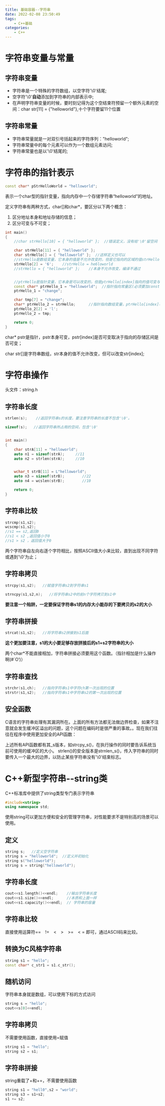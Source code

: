 ```yaml
---
title: 基础容器--字符串
date: 2022-02-08 23:50:49
tags:
    - C++基础
categories:
    - C++
---
```


# 字符串变量与常量

## 字符串变量

 - 字符串是一个特殊的字符数组，以空字符'&#92;0'结尾;
 - 空字符'&#92;0'**自动**添加到字符串的内部表示中;
 - 在声明字符串变量的时候，要时刻记得为这个空结束符预留一个额外元素的空间：char str[11] = {"helloworld"},十个字符要留11个位置

## 字符串常量

 - 字符串常量就是一对双引号括起来的字符序列："helloworld";
 - 字符串常量中的每个元素可以作为一个数组元素访问;
 - 字符串常量也是以'\0'结尾的;


# 字符串的指针表示

```cpp
const char* pStrHelloWorld = "helloworld";
```
表示一个char型的指针变量，指向内存中一个存储字符串“helloworld”的地址。

定义字符串有两种方式，char[]和char*，要区分以下两个概念：

 1. 区分地址本身和地址存储的信息；
 2. 区分可变与不可变；

```cpp
int main()
{
	//char strHello[10] = { "helloworld" };  //错误定义，没有给'\0'留空间

	char strHello[11] = { "helloworld" };
	char strHello[] = { "helloworld" };  //这样定义也可以
	//strHello是数组变量，它本身的值是不允许改变的，但是它指向的区域的值strHello[index]是可以改变的
	strHello[2] = '6';    //strHello = he6loworld
	//strHello = { "helloworld" };    //本身不允许改变，编译不通过


	//ptrHello是指针变量，它本身是可以改变的，但是ptrHello[index]指向的值可变与否要取绝与所指向的区间是否可以改变
	const char* ptrHello_1 = "helloworld";  //指针指向常量区(必须要加const)，ptrHello[index]不可改变，但本身指向的地址可以变。
	ptrHello_1 = "change";

	char tmp[7] = "change";
	char* ptrHello_2 = strHello;      //指针指向数组变量，ptrHello[index]可以改变,本身也可以变
	ptrHello_2[2] = 'l';
	ptrHello_2 = tmp;

	return 0;
}
```

char* pstr是指针，pstr本身可变，pstr[index]是否可变取决于指向的存储区间是否可变；

char str[]是字符串数组，str本身的值不允许改变，但可以改变str[index];

# 字符串操作

头文件：string.h

## 字符串长度

```cpp
strlen(s);    //返回字符串s的长度，要注意字符串的长度不包含'\0'。

sizeof(s);   //返回字符串所占用的空间，包含'\0'


int main()
{
	char strA[11] = "helloworld";
	auto n1 = sizeof(strA);     //11
	auto n2 = strlen(strA);     //10


	wchar_t strB[11] = L"helloworld";
	auto n3 = sizeof(strB);        //22
	auto n4 = wcslen(strB);        //10

	return 0;
}
```

## 字符串比较

```cpp
strcmp(s1,s2); 
wcscmp(s1,s2); 
//s1 == s2,返回0
//s1 < s2 ,返回值小于0
//s1 > s2 ，返回值大于0
```
两个字符串自左向右逐个字符相比，按照ASCII值大小来比较，直到出现不同字符或遇到'\0'为止；

## 字符串拷贝

```cpp
strcpy(s1,s2);   //赋值字符串s2到字符串s1

strncpy(s1,s2,n);   //将字符串s2中的前n个字符拷贝到s1中
```

**要注意一个陷阱，一定要保证字符串s1的内存大小能存的下要拷贝的s2的大小**

## 字符串拼接

```cpp
strcat(s1,s2);   //将字符串s2拼接到s1后面
```

**这个更加要注意，s1的大小要足够存放拼接后的s1+s2字符串的大小**

两个char*不能直接相加，字符串拼接必须要用这个函数。（指针相加是什么操作啊(#`O′)）

## 字符串查找

```cpp
strchr(s1,ch);   //指向字符串s1中字符ch第一次出现的位置
strstr(s1,s2);   //指向字符串s1中字符串s2的第一次出现的位置
```

## 安全函数

C语言的字符串处理有其漏洞所在。上面的所有方法都无法做边界检查，如果不注意就会发生缓冲区溢出的问题，这个问题在编码时是很严重的事故。。现在我们往往在程序中使用更加安全的API函数：

上述所有API函数都有其_s版本，如strcpy_s()，在执行操作的同时要告诉系统当前可使用的缓冲区的大小。
strlen()的安全版本是strnlen_s()，传入字符串的同时要传入一个最大的边界，以防止某些字符串没有'&#92;0'结束标志。

# C++新型字符串--string类

C++标准库中提供了string类型专门表示字符串

```cpp
#include<string>
using namespace std;
```
使用string可以更加方便和安全的管理字符串，对性能要求不是特别高的场景可以使用。

## 定义

```cpp
string s;   //定义空字符串
string s = "helloworld";  //定义并初始化
string s("helloworld");
string s = string("helloworld");
```

## 字符串长度
```cpp
cout<<s1.length()<<endl;    //输出字符串长度
cout<<s1.size()<<endl;      //本质和上面一样
cout<<s1.capacity()<<endl;  // 字符串的容量
```

## 字符串比较

直接使用运算符&#61;&#61;&emsp;&#33;&#61;&emsp;&#60;&emsp;&#62;&emsp;&#62;&#61;&emsp;&#60; &#61; 即可，通过ASCII码来比较。

## 转换为C风格字符串

```cpp
string s1 = "hello";
const char* c_str1 = s1.c_str();
```

## 随机访问

字符串本身就是数组，可以使用下标的方式访问

```cpp
string s = "hello";
cout<<s[0]<<endl;
```

## 字符串拷贝

不需要使用函数，直接使用=赋值

```cpp
string s1 = "hello";
string s2 = s1;
```

## 字符串拼接

string重载了+和+=，不需要使用函数

```cpp
string s1 = "hell0",s2 = "world";
string s3 = s1+s2;
s1 += s2;
```